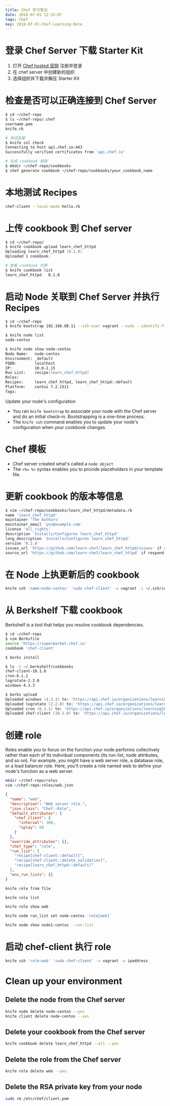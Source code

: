 ```yaml
---
title: Chef 学习笔记
date: 2018-07-01 12:32:07
tags: Chef
key: 2018-07-01-Chef-Learning-Note
---
```


# 登录 Chef Server 下载 Starter Kit

1. 打开 [Chef hosted 官网](https://manage.chef.io/signup) 注册并登录
2. 在 chef server 中创建新的组织
3. 选择组织并下载并解压 Starter Kit

<!--more-->

# 检查是否可以正确连接到 Chef Server

```zsh
$ cd ~/chef-repo
$ ls ~/chef-repo/.chef
username.pem
knife.rb

# 测试连接
$ knife ssl check
Connecting to host api.chef.io:443
Successfully verified certificates from 'api.chef.io'

# 生成 cookbook 框架
$ mkdir ~/chef-repo/cookbooks
$ chef generate cookbook ~/chef-repo/cookbooks/your_cookbook_name
```

# 本地测试 Recipes

```zsh
chef-client --local-mode hello.rb
```

# 上传 cookbook 到 Chef server

```zsh
$ cd ~/chef-repo/
$ knife cookbook upload learn_chef_httpd
Uploading learn_chef_httpd [0.1.0]
Uploaded 1 cookbook.

# 查看 cookbook 列表
$ knife cookbook list
learn_chef_httpd   0.1.0
```

# 启动 Node 关联到 Chef Server 并执行 Recipes

```zsh
$ cd ~/chef-repo
$ knife bootstrap 192.168.88.11 --ssh-user vagrant --sudo --identify-file ~/.ssh/id_rsa --node-name node-centos --run-list 'recipe[learn_chef_httpd]'

$ knife node list
node-centos

$ knife node show node-centos
Node Name:   node-centos
Environment: _default
FQDN:        localhost
IP:          10.0.2.15
Run List:    recipe[learn_chef_httpd]
Roles:
Recipes:     learn_chef_httpd, learn_chef_httpd::default
Platform:    centos 7.2.1511
Tags:
```

Update your node's configuration

- You ran `knife bootstrap` to associate your node with the Chef server and do an initial check-in. Bootstrapping is a one-time process.
- The `knife ssh` command enables you to update your node's configuration when your cookbook changes.

# Chef 模板

- Chef server created what's called a `node object`
- The `<%= %>` syntax enables you to provide placeholders in your template file.

# 更新 cookbook 的版本等信息

```zsh
$ vim ~/chef-repo/cookbooks/learn_chef_httpd/metadata.rb
name 'learn_chef_httpd'
maintainer 'The Authors'
maintainer_email 'you@example.com'
license 'all_rights'
description 'Installs/Configures learn_chef_httpd'
long_description 'Installs/Configures learn_chef_httpd'
version '0.2.0'
issues_url 'https://github.com/learn-chef/learn_chef_httpd/issues' if respond_to?(:issues_url)
source_url 'https://github.com/learn-chef/learn_chef_httpd' if respond_to?(:source_url)
```

# 在 Node 上执更新后的 cookbook

```zsh
knife ssh 'name:node-centos' 'sudo chef-client' -x vagrant -i ~/.ssh/id_rsa -a ipaddress
```

# 从 Berkshelf 下载 cookbook

Berkshelf is a tool that helps you resolve cookbook dependencies.

```zsh
$ cd ~/chef-repo
$ vim Berksfile
source 'https://supermarket.chef.io'
cookbook 'chef-client'

$ berks install

$ ls -1 ~/.berkshelf/cookbooks
chef-client-10.1.0
cron-6.1.1
logrotate-2.2.0
windows-4.3.3

$ berks upload
Uploaded windows (4.3.3) to: 'https://api.chef.io/organizations/learning2018'
Uploaded logrotate (2.2.0) to: 'https://api.chef.io/organizations/learning2018'
Uploaded cron (6.1.1) to: 'https://api.chef.io/organizations/learning2018'
Uploaded chef-client (10.1.0) to: 'https://api.chef.io/organizations/learning2018'
```

# 创建 role

Roles enable you to focus on the function your node performs collectively rather than each of its individual components (its run-list, node attributes, and so on). For example, you might have a web server role, a database role, or a load balancer role. Here, you'll create a role named web to define your node's function as a web server.

```zsh
mkdir ~/chef-repo/roles
vim ~/chef-repo-roles/web.json
```

```json
{
  "name": "web",
  "description": "Web server role.",
  "json_class": "Chef::Role",
  "default_attributes": {
    "chef_client": {
      "interval": 300,
      "splay": 60
    }
  },
  "override_attributes": {},
  "chef_type": "role",
  "run_list": [
    "recipe[chef-client::default]",
    "recipe[chef-client::delete_validation]",
    "recipe[learn_chef_httpd::default]"
  ],
  "env_run_lists": {}
}
```

```zsh
knife role from file

knife role list

knife role show web

knife node run_list set node-centos 'role[web]'

knife node show node1-centos --run-list
```

# 启动 chef-client 执行 role

```zsh
knife ssh 'role:web' 'sudo chef-client' -x vagrant -a ipaddress
```

# Clean up your environment

## Delete the node from the Chef server

```zsh
knife node delete node-centos --yes
knife client delete node-centos --yes
```

## Delete your cookbook from the Chef server

```zsh
knife cookbook delete learn_chef_httpd --all --yes
```

## Delete the role from the Chef server

```zsh
knife role delete web --yes
```

## Delete the RSA private key from your node

```zsh
sudo rm /etc/chef/client.pem
```